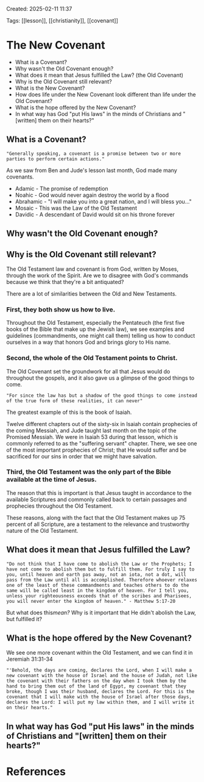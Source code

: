 Created: 2025-02-11 11:37

Tags: [[lesson]], [[christianity]], [[covenant]]

# The New Covenant

- What is a Covenant?
- Why wasn't the Old Covenant enough?
- What does it mean that Jesus fulfilled the Law? (the Old Covenant)
- Why is the Old Covenant still relevant?
- What is the New Covenant?
- How does life under the New Covenant look different than life under the Old Covenant?
- What is the hope offered by the New Covenant?
- In what way has God "put His laws" in the minds of Christians and "[written] them on their hearts?"

## What is a Covenant?

    "Generally speaking, a covenant is a promise between two or more parties to perform certain actions."

As we saw from Ben and Jude's lesson last month, God made many covenants.

- Adamic - The promise of redemption
- Noahic - God would never again destroy the world by a flood
- Abrahamic - "I will make you into a great nation, and I will bless you..."
- Mosaic - This was the Law of the Old Testament
- Davidic - A descendant of David would sit on his throne forever

## Why wasn't the Old Covenant enough?




## Why is the Old Covenant still relevant?

The Old Testament law and covenant is from God, written by Moses, through the work of the Spirit. Are we to disagree with God's commands because we think that they're a bit antiquated?

There are a lot of similarities between the Old and New Testaments.

### First, they both show us how to live.

Throughout the Old Testament, especially the Pentateuch (the first five books of the Bible that make up the Jewish law), we see examples and guidelines (commandments, one might call them) telling us how to conduct ourselves in a way that honors God and brings glory to His name.

### Second, the whole of the Old Testament points to Christ.

The Old Covenant set the groundwork for all that Jesus would do throughout the gospels, and it also gave us a glimpse of the good things to come.

    "For since the law has but a shadow of the good things to come instead of the true form of these realities, it can never"

The greatest example of this is the book of Isaiah.

Twelve different chapters out of the sixty-six in Isaiah contain prophecies of the coming Messiah, and Jude taught last month on the topic of the Promised Messiah. We were in Isaiah 53 during that lesson, which is commonly referred to as the "suffering servant" chapter. There, we see one of the most important prophecies of Christ; that He would suffer and be sacrificed for our sins in order that we might have salvation.

### Third, the Old Testament was the only part of the Bible available at the time of Jesus.

The reason that this is important is that Jesus taught in accordance to the available Scriptures and commonly called back to certain passages and prophecies throughout the Old Testament. 

These reasons, along with the fact that the Old Testament makes up 75 percent of all Scripture, are a testament to the relevance and trustworthy nature of the Old Testament.

## What does it mean that Jesus fulfilled the Law?

    "Do not think that I have come to abolish the Law or the Prophets; I have not come to abolish them but to fulfill them. For truly I say to you, until heaven and earth pas away, not an iota, not a dot, will pass from the Law until all is accomplished. Therefore whoever relaxes one of the least of these commandments and teaches others to do the same will be called least in the kingdom of heaven. For I tell you, unless your righteousness exceeds that of the scribes and Pharisees, you will never enter the kingdom of heaven." - Matthew 5:17-20

But what does this*mean?* Why is it important that He didn't abolish the Law, but fulfilled it?

## What is the hope offered by the New Covenant?

We see one more covenant within the Old Testament, and we can find it in Jeremiah 31:31-34

    "'Behold, the days are coming, declares the Lord, when I will make a new covenant with the house of Israel and the house of Judah, not like the covenant with their fathers on the day when I took them by the hand to bring them out of the land of Egypt, my covenant that they broke, though I was their husband, declares the Lord. For this is the covenant that I will make with the house of Israel after those days, declares the Lord: I will put my law within them, and I will write it on their hearts."

## In what way has God "put His laws" in the minds of Christians and "[written] them on their hearts?"


# References
